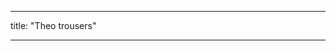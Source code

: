 - - -
title: "Theo trousers"
- - -

<YouTube id='PL1gv5yv3DoZOcmOJf6f0YWi522VXXv-mM' playlist />

<PatternDocs pattern='theo' />
